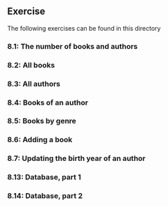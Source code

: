 ## Exercise

The following exercises can be found in this directory

### 8.1: The number of books and authors

### 8.2: All books

### 8.3: All authors

### 8.4: Books of an author

### 8.5: Books by genre

### 8.6: Adding a book

### 8.7: Updating the birth year of an author

### 8.13: Database, part 1

### 8.14: Database, part 2
